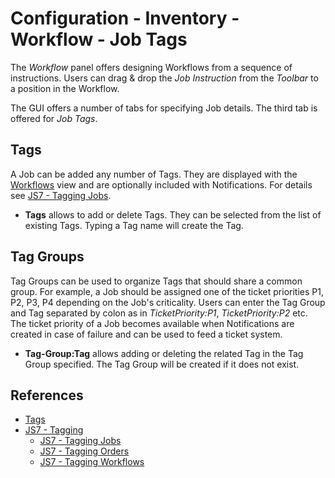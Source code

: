 # Configuration - Inventory - Workflow - Job Tags

The *Workflow* panel offers designing Workflows from a sequence of instructions. Users can drag & drop the *Job Instruction* from the *Toolbar* to a position in the Workflow.

The GUI offers a number of tabs for specifying Job details. The third tab is offered for *Job Tags*.

## Tags

A Job can be added any number of Tags. They are displayed with the [Workflows](/workflows) view and are optionally included with Notifications. For details see [JS7 - Tagging Jobs](https://kb.sos-berlin.com/display/JS7/JS7+-+Tagging+-+Jobs).

- **Tags** allows to add or delete Tags. They can be selected from the list of existing Tags. Typing a Tag name will create the Tag.

## Tag Groups

Tag Groups can be used to organize Tags that should share a common group. For example, a Job should be assigned one of the ticket priorities P1, P2, P3, P4 depending on the Job's criticality. Users can enter the Tag Group and Tag separated by colon as in *TicketPriority:P1*, *TicketPriority:P2* etc. The ticket priority of a Job becomes available when Notifications are created in case of failure and can be used to feed a ticket system.

- **Tag-Group:Tag** allows adding or deleting the related Tag in the Tag Group specified. The Tag Group will be created if it does not exist.

## References

- [Tags](/tags)
- [JS7 - Tagging](https://kb.sos-berlin.com/display/JS7/JS7+-+Tagging)
  - [JS7 - Tagging Jobs](https://kb.sos-berlin.com/display/JS7/JS7+-+Tagging+-+Jobs)
  - [JS7 - Tagging Orders](https://kb.sos-berlin.com/display/JS7/JS7+-+Tagging+-+Orders)
  - [JS7 - Tagging Workflows](https://kb.sos-berlin.com/display/JS7/JS7+-+Tagging+-+Workflows)
